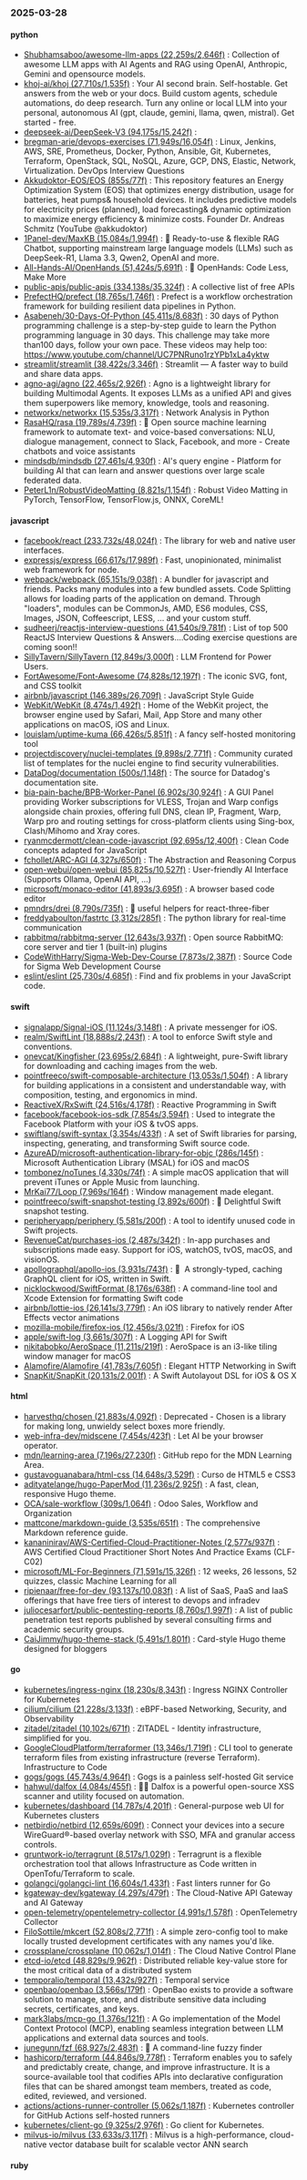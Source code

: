 ### 2025-03-28

#### python
* [Shubhamsaboo/awesome-llm-apps (22,259s/2,646f)](https://github.com/Shubhamsaboo/awesome-llm-apps) : Collection of awesome LLM apps with AI Agents and RAG using OpenAI, Anthropic, Gemini and opensource models.
* [khoj-ai/khoj (27,710s/1,535f)](https://github.com/khoj-ai/khoj) : Your AI second brain. Self-hostable. Get answers from the web or your docs. Build custom agents, schedule automations, do deep research. Turn any online or local LLM into your personal, autonomous AI (gpt, claude, gemini, llama, qwen, mistral). Get started - free.
* [deepseek-ai/DeepSeek-V3 (94,175s/15,242f)](https://github.com/deepseek-ai/DeepSeek-V3) : 
* [bregman-arie/devops-exercises (71,949s/16,054f)](https://github.com/bregman-arie/devops-exercises) : Linux, Jenkins, AWS, SRE, Prometheus, Docker, Python, Ansible, Git, Kubernetes, Terraform, OpenStack, SQL, NoSQL, Azure, GCP, DNS, Elastic, Network, Virtualization. DevOps Interview Questions
* [Akkudoktor-EOS/EOS (855s/77f)](https://github.com/Akkudoktor-EOS/EOS) : This repository features an Energy Optimization System (EOS) that optimizes energy distribution, usage for batteries, heat pumps& household devices. It includes predictive models for electricity prices (planned), load forecasting& dynamic optimization to maximize energy efficiency & minimize costs. Founder Dr. Andreas Schmitz (YouTube @akkudoktor)
* [1Panel-dev/MaxKB (15,084s/1,994f)](https://github.com/1Panel-dev/MaxKB) : 💬 Ready-to-use & flexible RAG Chatbot, supporting mainstream large language models (LLMs) such as DeepSeek-R1, Llama 3.3, Qwen2, OpenAI and more.
* [All-Hands-AI/OpenHands (51,424s/5,691f)](https://github.com/All-Hands-AI/OpenHands) : 🙌 OpenHands: Code Less, Make More
* [public-apis/public-apis (334,138s/35,324f)](https://github.com/public-apis/public-apis) : A collective list of free APIs
* [PrefectHQ/prefect (18,765s/1,746f)](https://github.com/PrefectHQ/prefect) : Prefect is a workflow orchestration framework for building resilient data pipelines in Python.
* [Asabeneh/30-Days-Of-Python (45,411s/8,683f)](https://github.com/Asabeneh/30-Days-Of-Python) : 30 days of Python programming challenge is a step-by-step guide to learn the Python programming language in 30 days. This challenge may take more than100 days, follow your own pace. These videos may help too: https://www.youtube.com/channel/UC7PNRuno1rzYPb1xLa4yktw
* [streamlit/streamlit (38,422s/3,346f)](https://github.com/streamlit/streamlit) : Streamlit — A faster way to build and share data apps.
* [agno-agi/agno (22,465s/2,926f)](https://github.com/agno-agi/agno) : Agno is a lightweight library for building Multimodal Agents. It exposes LLMs as a unified API and gives them superpowers like memory, knowledge, tools and reasoning.
* [networkx/networkx (15,535s/3,317f)](https://github.com/networkx/networkx) : Network Analysis in Python
* [RasaHQ/rasa (19,789s/4,739f)](https://github.com/RasaHQ/rasa) : 💬 Open source machine learning framework to automate text- and voice-based conversations: NLU, dialogue management, connect to Slack, Facebook, and more - Create chatbots and voice assistants
* [mindsdb/mindsdb (27,461s/4,930f)](https://github.com/mindsdb/mindsdb) : AI's query engine - Platform for building AI that can learn and answer questions over large scale federated data.
* [PeterL1n/RobustVideoMatting (8,821s/1,154f)](https://github.com/PeterL1n/RobustVideoMatting) : Robust Video Matting in PyTorch, TensorFlow, TensorFlow.js, ONNX, CoreML!

#### javascript
* [facebook/react (233,732s/48,024f)](https://github.com/facebook/react) : The library for web and native user interfaces.
* [expressjs/express (66,617s/17,989f)](https://github.com/expressjs/express) : Fast, unopinionated, minimalist web framework for node.
* [webpack/webpack (65,151s/9,038f)](https://github.com/webpack/webpack) : A bundler for javascript and friends. Packs many modules into a few bundled assets. Code Splitting allows for loading parts of the application on demand. Through "loaders", modules can be CommonJs, AMD, ES6 modules, CSS, Images, JSON, Coffeescript, LESS, ... and your custom stuff.
* [sudheerj/reactjs-interview-questions (41,540s/9,781f)](https://github.com/sudheerj/reactjs-interview-questions) : List of top 500 ReactJS Interview Questions & Answers....Coding exercise questions are coming soon!!
* [SillyTavern/SillyTavern (12,849s/3,000f)](https://github.com/SillyTavern/SillyTavern) : LLM Frontend for Power Users.
* [FortAwesome/Font-Awesome (74,828s/12,197f)](https://github.com/FortAwesome/Font-Awesome) : The iconic SVG, font, and CSS toolkit
* [airbnb/javascript (146,389s/26,709f)](https://github.com/airbnb/javascript) : JavaScript Style Guide
* [WebKit/WebKit (8,474s/1,492f)](https://github.com/WebKit/WebKit) : Home of the WebKit project, the browser engine used by Safari, Mail, App Store and many other applications on macOS, iOS and Linux.
* [louislam/uptime-kuma (66,426s/5,851f)](https://github.com/louislam/uptime-kuma) : A fancy self-hosted monitoring tool
* [projectdiscovery/nuclei-templates (9,898s/2,771f)](https://github.com/projectdiscovery/nuclei-templates) : Community curated list of templates for the nuclei engine to find security vulnerabilities.
* [DataDog/documentation (500s/1,148f)](https://github.com/DataDog/documentation) : The source for Datadog's documentation site.
* [bia-pain-bache/BPB-Worker-Panel (6,902s/30,924f)](https://github.com/bia-pain-bache/BPB-Worker-Panel) : A GUI Panel providing Worker subscriptions for VLESS, Trojan and Warp configs alongside chain proxies, offering full DNS, clean IP, Fragment, Warp, Warp pro and routing settings for cross-platform clients using Sing-box, Clash/Mihomo and Xray cores.
* [ryanmcdermott/clean-code-javascript (92,695s/12,400f)](https://github.com/ryanmcdermott/clean-code-javascript) : Clean Code concepts adapted for JavaScript
* [fchollet/ARC-AGI (4,327s/650f)](https://github.com/fchollet/ARC-AGI) : The Abstraction and Reasoning Corpus
* [open-webui/open-webui (85,825s/10,527f)](https://github.com/open-webui/open-webui) : User-friendly AI Interface (Supports Ollama, OpenAI API, ...)
* [microsoft/monaco-editor (41,893s/3,695f)](https://github.com/microsoft/monaco-editor) : A browser based code editor
* [pmndrs/drei (8,790s/735f)](https://github.com/pmndrs/drei) : 🥉 useful helpers for react-three-fiber
* [freddyaboulton/fastrtc (3,312s/285f)](https://github.com/freddyaboulton/fastrtc) : The python library for real-time communication
* [rabbitmq/rabbitmq-server (12,643s/3,937f)](https://github.com/rabbitmq/rabbitmq-server) : Open source RabbitMQ: core server and tier 1 (built-in) plugins
* [CodeWithHarry/Sigma-Web-Dev-Course (7,873s/2,387f)](https://github.com/CodeWithHarry/Sigma-Web-Dev-Course) : Source Code for Sigma Web Development Course
* [eslint/eslint (25,730s/4,685f)](https://github.com/eslint/eslint) : Find and fix problems in your JavaScript code.

#### swift
* [signalapp/Signal-iOS (11,124s/3,148f)](https://github.com/signalapp/Signal-iOS) : A private messenger for iOS.
* [realm/SwiftLint (18,888s/2,243f)](https://github.com/realm/SwiftLint) : A tool to enforce Swift style and conventions.
* [onevcat/Kingfisher (23,695s/2,684f)](https://github.com/onevcat/Kingfisher) : A lightweight, pure-Swift library for downloading and caching images from the web.
* [pointfreeco/swift-composable-architecture (13,053s/1,504f)](https://github.com/pointfreeco/swift-composable-architecture) : A library for building applications in a consistent and understandable way, with composition, testing, and ergonomics in mind.
* [ReactiveX/RxSwift (24,516s/4,178f)](https://github.com/ReactiveX/RxSwift) : Reactive Programming in Swift
* [facebook/facebook-ios-sdk (7,854s/3,594f)](https://github.com/facebook/facebook-ios-sdk) : Used to integrate the Facebook Platform with your iOS & tvOS apps.
* [swiftlang/swift-syntax (3,354s/433f)](https://github.com/swiftlang/swift-syntax) : A set of Swift libraries for parsing, inspecting, generating, and transforming Swift source code.
* [AzureAD/microsoft-authentication-library-for-objc (286s/145f)](https://github.com/AzureAD/microsoft-authentication-library-for-objc) : Microsoft Authentication Library (MSAL) for iOS and macOS
* [tombonez/noTunes (4,330s/74f)](https://github.com/tombonez/noTunes) : A simple macOS application that will prevent iTunes or Apple Music from launching.
* [MrKai77/Loop (7,969s/164f)](https://github.com/MrKai77/Loop) : Window management made elegant.
* [pointfreeco/swift-snapshot-testing (3,892s/600f)](https://github.com/pointfreeco/swift-snapshot-testing) : 📸 Delightful Swift snapshot testing.
* [peripheryapp/periphery (5,581s/200f)](https://github.com/peripheryapp/periphery) : A tool to identify unused code in Swift projects.
* [RevenueCat/purchases-ios (2,487s/342f)](https://github.com/RevenueCat/purchases-ios) : In-app purchases and subscriptions made easy. Support for iOS, watchOS, tvOS, macOS, and visionOS.
* [apollographql/apollo-ios (3,931s/743f)](https://github.com/apollographql/apollo-ios) : 📱  A strongly-typed, caching GraphQL client for iOS, written in Swift.
* [nicklockwood/SwiftFormat (8,176s/638f)](https://github.com/nicklockwood/SwiftFormat) : A command-line tool and Xcode Extension for formatting Swift code
* [airbnb/lottie-ios (26,141s/3,779f)](https://github.com/airbnb/lottie-ios) : An iOS library to natively render After Effects vector animations
* [mozilla-mobile/firefox-ios (12,456s/3,021f)](https://github.com/mozilla-mobile/firefox-ios) : Firefox for iOS
* [apple/swift-log (3,661s/307f)](https://github.com/apple/swift-log) : A Logging API for Swift
* [nikitabobko/AeroSpace (11,211s/219f)](https://github.com/nikitabobko/AeroSpace) : AeroSpace is an i3-like tiling window manager for macOS
* [Alamofire/Alamofire (41,783s/7,605f)](https://github.com/Alamofire/Alamofire) : Elegant HTTP Networking in Swift
* [SnapKit/SnapKit (20,131s/2,001f)](https://github.com/SnapKit/SnapKit) : A Swift Autolayout DSL for iOS & OS X

#### html
* [harvesthq/chosen (21,883s/4,092f)](https://github.com/harvesthq/chosen) : Deprecated - Chosen is a library for making long, unwieldy select boxes more friendly.
* [web-infra-dev/midscene (7,454s/423f)](https://github.com/web-infra-dev/midscene) : Let AI be your browser operator.
* [mdn/learning-area (7,196s/27,230f)](https://github.com/mdn/learning-area) : GitHub repo for the MDN Learning Area.
* [gustavoguanabara/html-css (14,648s/3,529f)](https://github.com/gustavoguanabara/html-css) : Curso de HTML5 e CSS3
* [adityatelange/hugo-PaperMod (11,236s/2,925f)](https://github.com/adityatelange/hugo-PaperMod) : A fast, clean, responsive Hugo theme.
* [OCA/sale-workflow (309s/1,064f)](https://github.com/OCA/sale-workflow) : Odoo Sales, Workflow and Organization
* [mattcone/markdown-guide (3,535s/651f)](https://github.com/mattcone/markdown-guide) : The comprehensive Markdown reference guide.
* [kananinirav/AWS-Certified-Cloud-Practitioner-Notes (2,577s/937f)](https://github.com/kananinirav/AWS-Certified-Cloud-Practitioner-Notes) : AWS Certified Cloud Practitioner Short Notes And Practice Exams (CLF-C02)
* [microsoft/ML-For-Beginners (71,591s/15,326f)](https://github.com/microsoft/ML-For-Beginners) : 12 weeks, 26 lessons, 52 quizzes, classic Machine Learning for all
* [ripienaar/free-for-dev (93,137s/10,083f)](https://github.com/ripienaar/free-for-dev) : A list of SaaS, PaaS and IaaS offerings that have free tiers of interest to devops and infradev
* [juliocesarfort/public-pentesting-reports (8,760s/1,997f)](https://github.com/juliocesarfort/public-pentesting-reports) : A list of public penetration test reports published by several consulting firms and academic security groups.
* [CaiJimmy/hugo-theme-stack (5,491s/1,801f)](https://github.com/CaiJimmy/hugo-theme-stack) : Card-style Hugo theme designed for bloggers

#### go
* [kubernetes/ingress-nginx (18,230s/8,343f)](https://github.com/kubernetes/ingress-nginx) : Ingress NGINX Controller for Kubernetes
* [cilium/cilium (21,228s/3,133f)](https://github.com/cilium/cilium) : eBPF-based Networking, Security, and Observability
* [zitadel/zitadel (10,102s/671f)](https://github.com/zitadel/zitadel) : ZITADEL - Identity infrastructure, simplified for you.
* [GoogleCloudPlatform/terraformer (13,346s/1,719f)](https://github.com/GoogleCloudPlatform/terraformer) : CLI tool to generate terraform files from existing infrastructure (reverse Terraform). Infrastructure to Code
* [gogs/gogs (45,743s/4,964f)](https://github.com/gogs/gogs) : Gogs is a painless self-hosted Git service
* [hahwul/dalfox (4,084s/455f)](https://github.com/hahwul/dalfox) : 🌙🦊 Dalfox is a powerful open-source XSS scanner and utility focused on automation.
* [kubernetes/dashboard (14,787s/4,201f)](https://github.com/kubernetes/dashboard) : General-purpose web UI for Kubernetes clusters
* [netbirdio/netbird (12,659s/609f)](https://github.com/netbirdio/netbird) : Connect your devices into a secure WireGuard®-based overlay network with SSO, MFA and granular access controls.
* [gruntwork-io/terragrunt (8,517s/1,029f)](https://github.com/gruntwork-io/terragrunt) : Terragrunt is a flexible orchestration tool that allows Infrastructure as Code written in OpenTofu/Terraform to scale.
* [golangci/golangci-lint (16,604s/1,433f)](https://github.com/golangci/golangci-lint) : Fast linters runner for Go
* [kgateway-dev/kgateway (4,297s/479f)](https://github.com/kgateway-dev/kgateway) : The Cloud-Native API Gateway and AI Gateway
* [open-telemetry/opentelemetry-collector (4,991s/1,578f)](https://github.com/open-telemetry/opentelemetry-collector) : OpenTelemetry Collector
* [FiloSottile/mkcert (52,808s/2,771f)](https://github.com/FiloSottile/mkcert) : A simple zero-config tool to make locally trusted development certificates with any names you'd like.
* [crossplane/crossplane (10,062s/1,014f)](https://github.com/crossplane/crossplane) : The Cloud Native Control Plane
* [etcd-io/etcd (48,829s/9,962f)](https://github.com/etcd-io/etcd) : Distributed reliable key-value store for the most critical data of a distributed system
* [temporalio/temporal (13,432s/927f)](https://github.com/temporalio/temporal) : Temporal service
* [openbao/openbao (3,566s/179f)](https://github.com/openbao/openbao) : OpenBao exists to provide a software solution to manage, store, and distribute sensitive data including secrets, certificates, and keys.
* [mark3labs/mcp-go (1,376s/121f)](https://github.com/mark3labs/mcp-go) : A Go implementation of the Model Context Protocol (MCP), enabling seamless integration between LLM applications and external data sources and tools.
* [junegunn/fzf (68,927s/2,483f)](https://github.com/junegunn/fzf) : 🌸 A command-line fuzzy finder
* [hashicorp/terraform (44,846s/9,778f)](https://github.com/hashicorp/terraform) : Terraform enables you to safely and predictably create, change, and improve infrastructure. It is a source-available tool that codifies APIs into declarative configuration files that can be shared amongst team members, treated as code, edited, reviewed, and versioned.
* [actions/actions-runner-controller (5,062s/1,187f)](https://github.com/actions/actions-runner-controller) : Kubernetes controller for GitHub Actions self-hosted runners
* [kubernetes/client-go (9,325s/2,976f)](https://github.com/kubernetes/client-go) : Go client for Kubernetes.
* [milvus-io/milvus (33,633s/3,117f)](https://github.com/milvus-io/milvus) : Milvus is a high-performance, cloud-native vector database built for scalable vector ANN search

#### ruby
